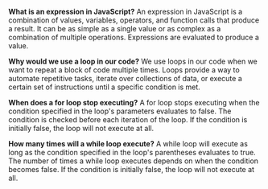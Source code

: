 **What is an expression in JavaScript?**
An expression in JavaScript is a combination of values, variables, operators, and function calls that produce a result. It can be as simple as a single value or as complex as a combination of multiple operations. Expressions are evaluated to produce a value.

**Why would we use a loop in our code?**
We use loops in our code when we want to repeat a block of code multiple times. Loops provide a way to automate repetitive tasks, iterate over collections of data, or execute a certain set of instructions until a specific condition is met.

**When does a for loop stop executing?**
A for loop stops executing when the condition specified in the loop's parameters evaluates to false. The condition is checked before each iteration of the loop. If the condition is initially false, the loop will not execute at all.

**How many times will a while loop execute?**
A while loop will execute as long as the condition specified in the loop's parentheses evaluates to true. The number of times a while loop executes depends on when the condition becomes false. If the condition is initially false, the loop will not execute at all.